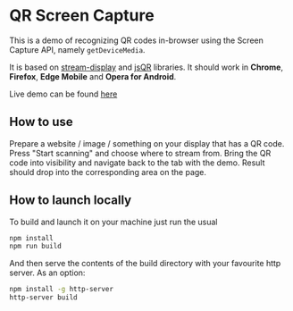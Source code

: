 # QR Screen Capture

This is a demo of recognizing QR codes in-browser using the Screen Capture API, namely `getDeviceMedia`. 

It is based on [stream-display](https://github.com/khovansky-al/stream-display) and [jsQR](https://github.com/cozmo/jsQR) libraries. It should work in **Chrome**, **Firefox**, **Edge Mobile** and **Opera for Android**.

Live demo can be found [here]()

## How to use

Prepare a website / image / something on your display that has a QR code. Press "Start scanning" and choose where to stream from. Bring the QR code into visibility and navigate back to the tab with the demo. Result should drop into the corresponding area on the page.

## How to launch locally

To build and launch it on your machine just run the usual

```bash
npm install
npm run build
```

And then serve the contents of the build directory with your favourite http server. As an option:

```bash
npm install -g http-server
http-server build
```